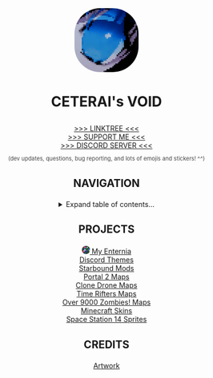 <div align="center">
    <img src="art/ceterai.gif" style="border-radius: 40%;" width="128px" height="128px" alt="CeterEye">
</div>

<h1 align="center">

<b>CETERAI's VOID</b>

</h1>

<div align="center">
<a class="ct_button" href="https://linktr.ee/ceterai">>>> LINKTREE <<<</a>
</div>
<div align="center">
<a class="ct_button" href="https://www.buymeacoffee.com/ceterai">>>> SUPPORT ME <<<</a>
</div>
<div align="center">
<a class="ct_button" href="https://discord.gg/gGEwZ5vbgr">>>> DISCORD SERVER <<<</a>
<p align="center" style="font-size: 80%; opacity: 80%;">
(dev updates, questions, bug reporting, and lots of emojis and stickers! ^^)
</p>

</div>

<h2 align="center">

<b>NAVIGATION</b>

</h2>

<details markdown="1">
<summary align="center">Expand table of contents...</summary>

- [Home](/)
  - [My Enternia](/MyEnternia)
    - [Mods](/MyEnternia/Mods)
    - [Wiki](/MyEnternia/Wiki)
  - [Discord Themes](/DiscordThemes)

</details>

<h2 align="center">

<b>PROJECTS</b>

</h2>

<div id="user-content-toc">
<ul align="center" style="list-style-type: none; padding: 0; margin: 0;">

<li><a class="ct_button" href="MyEnternia"><img class="ct_icon" src="https://raw.githubusercontent.com/Ceterai/Enternia/main/interface/bookmarks/icons/ct_alterash_planet.png" alt="Alterash"> My Enternia</a></li>
<li><a class="ct_button" href="DiscordThemes">Discord Themes</a></li>
<li><a class="ct_button" href="https://steamcommunity.com/id/ceterai/myworkshopfiles/?appid=211820">Starbound Mods</a></li>
<li><a class="ct_button" href="https://steamcommunity.com/id/ceterai/myworkshopfiles/?appid=620">Portal 2 Maps</a></li>
<li><a class="ct_button" href="https://steamcommunity.com/id/ceterai/myworkshopfiles/?appid=597170">Clone Drone Maps</a></li>
<li><a class="ct_button" href="https://steamcommunity.com/id/ceterai/myworkshopfiles/?appid=270010">Time Rifters Maps</a></li>
<li><a class="ct_button" href="https://steamcommunity.com/id/ceterai/myworkshopfiles/?appid=273500">Over 9000 Zombies! Maps</a></li>
<li><a class="ct_button" href="https://github.com/Ceterai/AltaMCSkins">Minecraft Skins</a></li>
<li><a class="ct_button" href="https://github.com/Ceterai/AltaSS14Sprites">Space Station 14 Sprites</a></li>

</ul>
</div>

<h2 align="center">

<b>CREDITS</b>

</h2>

<div id="user-content-toc">
<ul align="center" style="list-style-type: none; padding: 0; margin: 0;">

<li><a class="ct_button" href="/art/">Artwork</a></li>

</ul>
</div>
